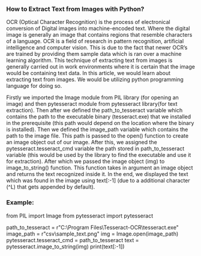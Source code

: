 ### How to Extract Text from Images with Python?

OCR (Optical Character Recognition) is the process of electronical conversion of Digital images into machine-encoded text. Where the digital image is generally an image that contains regions that resemble characters of a language. OCR is a field of research in pattern recognition, artificial intelligence and computer vision. This is due to the fact that newer OCR’s are trained by providing them sample data which is ran over a machine learning algorithm. This technique of extracting text from images is generally carried out in work environments where it is certain that the image would be containing text data. In this article, we would learn about extracting text from images. We would be utilizing python programming language for doing so. 

Firstly we imported the Image module from PIL library (for opening an image) and then pytesseract module from pytesseract library(for text extraction). Then after we defined the path_to_tesseract variable which contains the path to the executable binary (tesseract.exe) that we installed in the prerequisite (this path would depend on the location where the binary is installed). Then we defined the image_path variable which contains the path to the image file. This path is passed to the open() function to create an image object out of our image. After this, we assigned the pytesseract.tesseract_cmd variable the path stored in path_to_tesseract variable (this would be used by the library to find the executable and use it for extraction). After which we passed the image object (img) to image_to_string() function. This function takes in argument an image object and returns the text recognized inside it. In the end, we displayed the text which was found in the image using text[:-1] (due to a additional character (^L) that gets appended by default).


### Example:

from PIL import Image 
from pytesseract import pytesseract 
  
path_to_tesseract = r"C:\Program Files\Tesseract-OCR\tesseract.exe"
image_path = r"csv\sample_text.png"
img = Image.open(image_path) 
pytesseract.tesseract_cmd = path_to_tesseract 
text = pytesseract.image_to_string(img) 
print(text[:-1])
